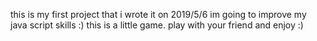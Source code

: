 this is my first project that i wrote it on 2019/5/6 
im going to improve my java script skills :)
this is a little game. play with your friend and enjoy :)